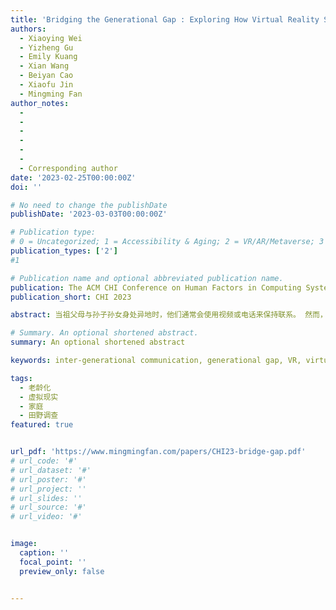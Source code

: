 ```yaml
---
title: 'Bridging the Generational Gap : Exploring How Virtual Reality Supports Remote Communication Between Grandparents and Grandchildren'
authors:
  - Xiaoying Wei
  - Yizheng Gu
  - Emily Kuang
  - Xian Wang
  - Beiyan Cao
  - Xiaofu Jin
  - Mingming Fan
author_notes:
  - 
  - 
  -
  - 
  - 
  -
  - Corresponding author
date: '2023-02-25T00:00:00Z'
doi: ''

# No need to change the publishDate 
publishDate: '2023-03-03T00:00:00Z'

# Publication type: 
# 0 = Uncategorized; 1 = Accessibility & Aging; 2 = VR/AR/Metaverse; 3 = Human-AI Collaboration; 4 = UX Methodology; 5 = Social Computing; 6 = Sensing;  7 = Thesis; 8 = Patent
publication_types: ['2']
#1

# Publication name and optional abbreviated publication name.
publication: The ACM CHI Conference on Human Factors in Computing Systems 2023
publication_short: CHI 2023

abstract: 当祖父母与孙子孙女身处异地时，他们通常会使用视频或电话来保持联系。 然而，这样的交流方法不能为他们提供提供足够的陪伴感。之前有研究表明，沉浸式虚拟现实技术 (VR) 可以满足这种陪伴需求。因此，为了了解祖父母和孙子孙女希望如何利用 VR 来促进他们的远程交流，并更好地为未来的设计提供信息，我们对12对祖父母和孙子女进行了以用户为中心的参与式设计研究，包括了解他们喜欢的avatar形象、互动方式、VR活动，以及他们认为VR使用还存在着哪些问题。结果表明，虚拟现实提供了一个平台为祖孙两代人提供了随意和平等的交流，并通过提供多样的活动来帮助祖孙更好地交流。根据结果，我们提出了了八个设计启示来为未来基于 VR 的祖孙交流提供方向。

# Summary. An optional shortened abstract.
summary: An optional shortened abstract

keywords: inter-generational communication, generational gap, VR, virtual reality, aging, older adults, grandparents, grandchildren

tags:
  - 老龄化
  - 虚拟现实
  - 家庭
  - 田野调查
featured: true


url_pdf: 'https://www.mingmingfan.com/papers/CHI23-bridge-gap.pdf'
# url_code: '#'
# url_dataset: '#'
# url_poster: '#'
# url_project: ''
# url_slides: ''
# url_source: '#'
# url_video: '#'


image:
  caption: ''
  focal_point: ''
  preview_only: false


---
```


<!-- put your youtube/Vimeo video ID here if possible -->
<!-- {{< youtube w7Ft2ymGmfc >}} -->



